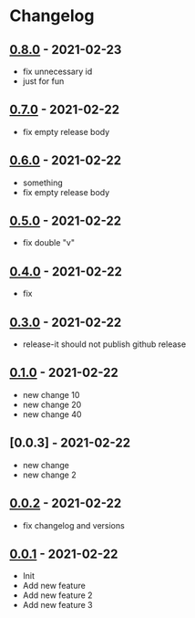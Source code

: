 # Changelog

## [0.8.0] - 2021-02-23
- fix unnecessary id
- just for fun

## [0.7.0] - 2021-02-22
- fix empty release body

## [0.6.0] - 2021-02-22
- something
- fix empty release body

## [0.5.0] - 2021-02-22
- fix double "v"

## [0.4.0] - 2021-02-22
- fix

## [0.3.0] - 2021-02-22
- release-it should not publish github release

## [0.1.0] - 2021-02-22
- new change 10
- new change 20
- new change 40

## [0.0.3] - 2021-02-22
- new change
- new change 2

## [0.0.2] - 2021-02-22
- fix changelog and versions

## [0.0.1] - 2021-02-22
- Init
- Add new feature
- Add new feature 2
- Add new feature 3

[Unreleased]: https://github.com/tokyodrift1993/testing-github-actions/compare/master...development
[0.0.1]: https://github.com/tokyodrift1993/testing-github-actions/compare/336a3ddd...v0.1.0
[0.0.2]: https://github.com/tokyodrift1993/testing-github-actions/compare/v0.0.1...v0.0.2
[0.0.2]: https://github.com/tokyodrift1993/testing-github-actions/compare/v0.0.2...v0.0.3
[0.1.0]: https://github.com/tokyodrift1993/testing-github-actions/compare/v0.0.3...v0.1.0
[0.3.0]: https://github.com/tokyodrift1993/testing-github-actions/compare/v0.2.0...v0.3.0
[0.4.0]: https://github.com/tokyodrift1993/testing-github-actions/compare/v0.3.0...v0.4.0
[0.5.0]: https://github.com/tokyodrift1993/testing-github-actions/compare/v0.4.0...v0.5.0
[0.6.0]: https://github.com/tokyodrift1993/testing-github-actions/compare/v0.5.0...v0.6.0
[0.7.0]: https://github.com/tokyodrift1993/testing-github-actions/compare/v0.6.0...v0.7.0
[0.8.0]: https://github.com/tokyodrift1993/testing-github-actions/compare/v0.7.0...v0.8.0
